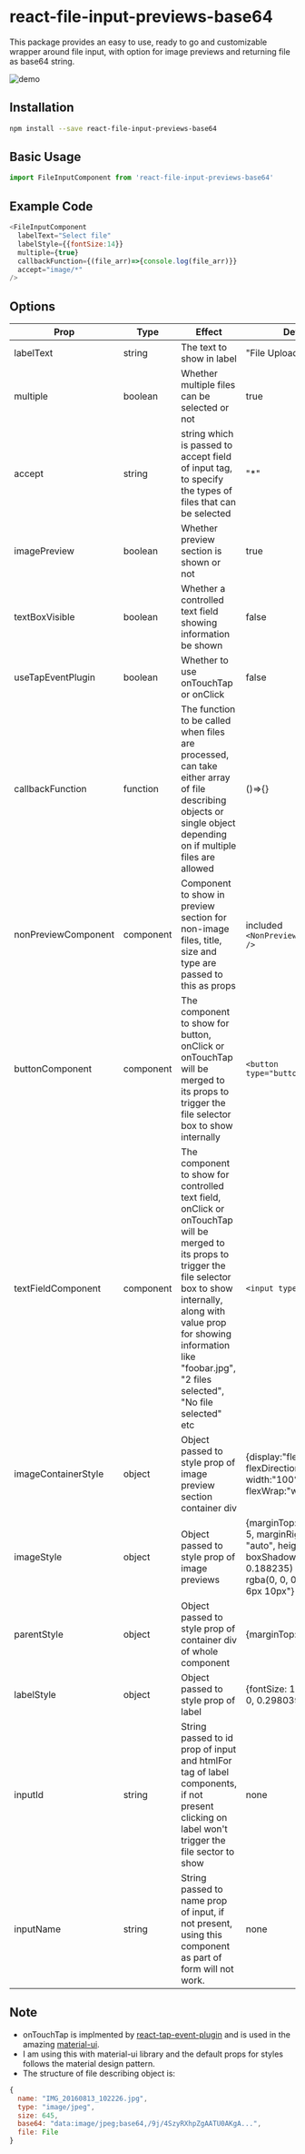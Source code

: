 # react-file-input-previews-base64
This package provides an easy to use, ready to go and customizable wrapper around file input, with option for image previews and returning file as base64 string.

![demo](https://media.giphy.com/media/xUPGcpVTMLMfrYhjBC/giphy.gif)

## Installation

```sh
npm install --save react-file-input-previews-base64
```

## Basic Usage

```javascript
import FileInputComponent from 'react-file-input-previews-base64'
```

## Example Code

```js
<FileInputComponent
  labelText="Select file"
  labelStyle={{fontSize:14}}
  multiple={true}
  callbackFunction={(file_arr)=>{console.log(file_arr)}}
  accept="image/*" 
/>
```
## Options
| Prop        | Type           | Effect  | Default Value |
| ------------- |-------------| -----| -----|
| labelText | string | The text to show in label | "File Upload" |
| multiple | boolean | Whether multiple files can be selected or not | true |
| accept | string | string which is passed to accept field of input tag, to specify the types of files that can be selected | "*" |
| imagePreview | boolean | Whether preview section is shown or not | true |
| textBoxVisible | boolean | Whether a controlled text field showing information be shown | false |
| useTapEventPlugin | boolean | Whether to use onTouchTap or onClick | false |
| callbackFunction | function | The function to be called when files are processed, can take either array of file describing objects or single object depending on if multiple files are allowed  | ()=>{} |
| nonPreviewComponent | component | Component to show in preview section for non-image files, title, size and type are passed to this as props | included `<NonPreviewDefaultComponent />` |
| buttonComponent | component | The component to show for button, onClick or onTouchTap will be merged to its props to trigger the file selector box to show internally | `<button type="button">Attach</button>` |
| textFieldComponent | component | The component to show for controlled text field, onClick or onTouchTap will be merged to its props to trigger the file selector box to show internally, along with value prop for showing information like "foobar.jpg", "2 files selected", "No file selected" etc | `<input type="text" />` |
| imageContainerStyle | object | Object passed to style prop of image preview section container div | {display:"flex", flexDirection:"row", width:"100%", flexWrap:"wrap"} |
| imageStyle | object | Object passed to style prop of image previews | {marginTop: 5, marginBottom: 5, marginRight: 5, width: "auto", height: "30vmin", boxShadow:"rgba(0, 0, 0, 0.188235) 0px 10px 30px, rgba(0, 0, 0, 0.227451) 0px 6px 10px"} |
| parentStyle | object | Object passed to style prop of container div of whole component | {marginTop:14} |
| labelStyle | object | Object passed to style prop of label | {fontSize: 16,color:'rgba(0, 0, 0, 0.298039)',display:'block'} |
| inputId | string | String passed to id prop of input and htmlFor tag of label components, if not present clicking on label won't trigger the file sector to show | none |
| inputName | string | String passed to name prop of input, if not present, using this component as part of form will not work. | none |

## Note

* onTouchTap is implmented by [react-tap-event-plugin](https://github.com/zilverline/react-tap-event-plugin) and is used in the amazing [material-ui](https://github.com/callemall/material-ui).
* I am using this with material-ui library and the default props for styles follows the material design pattern. 
* The structure of file describing object is: 
```js
{
  name: "IMG_20160813_102226.jpg",
  type: "image/jpeg",
  size: 645,
  base64: "data:image/jpeg;base64,/9j/4SzyRXhpZgAATU0AKgA...",
  file: File
}
```
